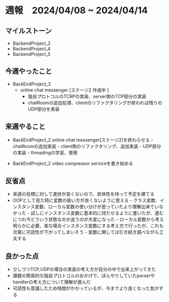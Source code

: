 # 週報　2024/04/08 ~ 2024/04/14

## マイルストーン
- BackendProject_2
- BackendProject_4
- BackendProject_5

## 今週やったこと
- BackEndProject_2
    - online chat messenger [ステージ2 作成中 ]
       - 独自プロトコルのTCRPの実装、server側のTCP部分の実装
       - chatRoomの追加処理、clientのリファクタリングが終われば残りのUDP部分を実装

## 来週やること
- BackEndProject_2 online chat messenger[ステージ2]を終わらせる
           - chatRoomの追加実装
           - client側のリファクタリング、追加実装
           - UDP部分の実装
           - threadingの学習、使用

- BackEndProject_2 video compressor serviceを書き始める

## 反省点
- 来週の目標に対して進捗が良くないので、具体性を持って予定を建てる
- OOPとして見た時に変数の扱い方が良くないように思える
           - クラス変数、インスタンス変数、ローカル変数の使い分けが思っていたより理解出来ていなかった
           - 試しにインスタンス変数に基本的に持たせるように書いたが、進むにつれ今どういう状態なのか追うのが大変になった
           - ローカル変数から考え明らかに必要、楽な場合インスタンス変数にする考え方で行ったが、これも次第に可読性が下がってしまいそう
           - 変数に関しては引き続き調べながら工夫する

## 良かった点
- 少しづつTCP,UDPの場合の実装の考え方が自分の中で出来上がってきた
- 課題の簡易的な独自プロトコルのおかげで、ぼんやりしていたparserやhandlerの考え方について理解が進んだ
- 可読性も意識したため時間がかかっているが、今までより良くなった気がする
